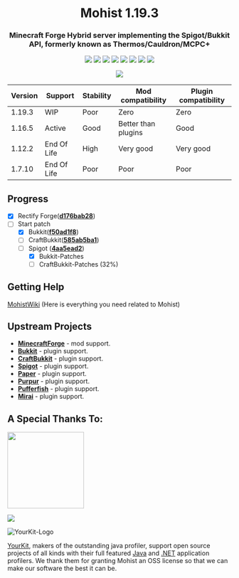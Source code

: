 <div align="center">
  <h1>Mohist 1.19.3</h1>

### Minecraft Forge Hybrid server implementing the Spigot/Bukkit API, formerly known as Thermos/Cauldron/MCPC+

[![](https://img.shields.io/jenkins/build?jobUrl=https%3A%2F%2Fci.codemc.io%2Fjob%2FMohistMC%2Fjob%2FMohist-1.19.3)](https://ci.codemc.io/job/MohistMC/job/Mohist-1.19.3)
[![](https://img.shields.io/github/stars/MohistMC/Mohist.svg?label=Stars&logo=github)](https://github.com/MohistMC/Mohist/stargazers)
[![](https://img.shields.io/badge/Forge-1.19.3--44.0.37-brightgreen.svg?colorB=26303d&logo=Conda-Forge)](https://files.minecraftforge.net/net/minecraftforge/forge/index_1.19.3.html)
[![](https://img.shields.io/badge/jdk-17.0.5+8-brightgreen.svg?colorB=469C00&logo=java)](https://adoptium.net/temurin/releases/?version=17)
[![](https://img.shields.io/badge/Gradle-7.5-brightgreen.svg?colorB=469C00&logo=gradle)](https://docs.gradle.org/7.5/release-notes.html)
[![](https://img.shields.io/bstats/servers/6762?label=bStats)](https://bstats.org/plugin/server-implementation/Mohist/6762)
[![](https://badges.crowdin.net/mohist/localized.svg)](https://crowdin.com/project/mohist)
[![](https://img.shields.io/discord/311256119005937665.svg?color=%237289da&label=Discord&logo=discord&logoColor=%237289da)](https://discord.gg/mohistmc)

[![](https://bstats.org/signatures/server-implementation/Mohist.svg)](https://bstats.org/plugin/server-implementation/Mohist/6762)
</div>

| Version | Support     | Stability | Mod compatibility   | Plugin compatibility |
|---------|-------------|-----------|---------------------|----------------------|
| 1.19.3  | WIP         | Poor      | Zero                | Zero                 |
| 1.16.5  | Active      | Good      | Better than plugins | Good                 |
| 1.12.2  | End Of Life | High      | Very good           | Very good            |
| 1.7.10  | End Of Life | Poor      | Poor                | Poor                 |

Progress
------

- [x] Rectify Forge([**d176bab28**](https://github.com/MinecraftForge/MinecraftForge/commit/d176bab28))  
- [ ] Start patch
  * [x] Bukkit([**f50ad1f8**](https://hub.spigotmc.org/stash/projects/SPIGOT/repos/bukkit/commits/f50ad1f8))
  * [ ] CraftBukkit([**585ab5ba1**](https://hub.spigotmc.org/stash/projects/SPIGOT/repos/craftbukkit/commits/585ab5ba1))
  * [ ] Spigot ([**4aa5ead2**](https://hub.spigotmc.org/stash/projects/SPIGOT/repos/spigot/commits/4aa5ead2))
    * [x] Bukkit-Patches 
    * [ ] CraftBukkit-Patches (32%)

Getting Help
------

  [MohistWiki](https://wiki.mohistmc.com/) (Here is everything you need related to Mohist)

Upstream Projects
------
* [**MinecraftForge**](https://github.com/MinecraftForge/MinecraftForge.git) - mod support.
* [**Bukkit**](https://hub.spigotmc.org/stash/scm/spigot/bukkit.git) - plugin support.
* [**CraftBukkit**](https://hub.spigotmc.org/stash/scm/spigot/craftbukkit.git) - plugin support.
* [**Spigot**](https://hub.spigotmc.org/stash/scm/spigot/spigot.git) - plugin support.
* [**Paper**](https://github.com/PaperMC/Paper.git) - plugin support.
* [**Purpur**](https://github.com/PurpurMC/Purpur.git) - plugin support.
* [**Pufferfish**](https://github.com/pufferfish-gg/Pufferfish.git) - plugin support.
* [**Mirai**](https://github.com/etil2jz/Mirai.git.git) - plugin support.

A Special Thanks To:
-------------
<a href="https://ci.codemc.io/"><img src="https://i.loli.net/2020/03/11/YNicj3PLkU5BZJT.png" width="172"></a>

<a href="https://www.bisecthosting.com/mohistmc"><img src="https://www.bisecthosting.com/partners/custom-banners/118608b8-6e45-4301-b244-41934cdac6d1.png"></a>

![YourKit-Logo](https://www.yourkit.com/images/yklogo.png)

[YourKit](http://www.yourkit.com/), makers of the outstanding java profiler, support open source projects of all kinds with their full featured [Java](https://www.yourkit.com/java/profiler/index.jsp) and [.NET](https://www.yourkit.com/.net/profiler/index.jsp) application profilers. We thank them for granting Mohist an OSS license so that we can make our software the best it can be.
